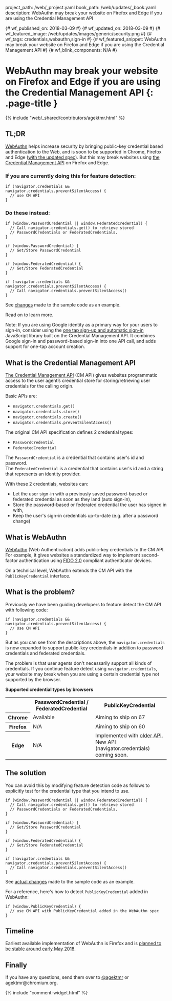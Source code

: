 project_path: /web/_project.yaml
book_path: /web/updates/_book.yaml
description: WebAuthn may break your website on Firefox and Edge if you are using the Credential Management API 

{# wf_published_on: 2018-03-09 #}
{# wf_updated_on: 2018-03-09 #}
{# wf_featured_image: /web/updates/images/generic/security.png #}
{# wf_tags: credentials,webauthn,sign-in #}
{# wf_featured_snippet: WebAuthn may break your website on Firefox and Edge if you are using the Credential Management API #}
{# wf_blink_components: N/A #}

# WebAuthn may break your website on Firefox and Edge if you are using the Credential Management API {: .page-title }

{% include "web/_shared/contributors/agektmr.html" %}

<div class="clearfix"></div>

## TL;DR
[WebAuthn](https://www.w3.org/TR/webauthn/) helps increase security by bringing
public-key credential based authentication to the Web, and is soon to be
supported in Chrome, Firefox and Edge ([with the updated
spec](https://docs.microsoft.com/en-us/microsoft-edge/dev-guide/device/web-authentication#differences-between-microsoft-edge-and-the-spec)).
But this may break websites using [the Credential Management
API](https://www.w3.org/TR/credential-management-1/) on Firefox and Edge.


### If you are currently doing this for feature detection:

    if (navigator.credentials && navigator.credentials.preventSilentAccess) {
      // use CM API
    }

### Do these instead:

    if (window.PasswordCredential || window.FederatedCredential) {
      // Call navigator.credentials.get() to retrieve stored
      // PasswordCredentials or FederatedCredentials.
    }

    if (window.PasswordCredential) {
      // Get/Store PasswordCredential
    }

    if (window.FederatedCredential) {
      // Get/Store FederatedCredential
    }

    if (navigator.credentials && navigator.credentials.preventSilentAccess) {
      // Call navigator.credentials.preventSilentAccess()
    }

See [changes](https://github.com/GoogleChromeLabs/credential-management-sample/pull/15/files
) made to the sample code as an example.

Read on to learn more.

Note: If you are using Google identity as a primary way for your users to
sign-in, consider using the [one tap sign-up and automatic
sign-in](https://developers.google.com/identity/one-tap/web/) JavaScript library
built on the Credential Management API. It combines Google sign-in and
password-based sign-in into one API call, and adds support for one-tap account
creation.

## What is the Credential Management API
[The Credential Management API](https://www.w3.org/TR/credential-management-1/)
(CM API) gives websites programmatic access to the user agent’s credential store
for storing/retrieving user credentials for the calling origin.

Basic APIs are:

* `navigator.credentials.get()`
* `navigator.credentials.store()`
* `navigator.credentials.create()`
* `navigator.credentials.preventSilentAccess()`

The original CM API specification defines 2 credential types:

* `PasswordCredential`
* `FederatedCredential`

The `PasswordCredential` is a credential that contains user's id and password.  
The `FederatedCredential` is a credential that contains user's id and a string
that represents an identity provider.

With these 2 credentials, websites can:

* Let the user sign-in with a previously saved password-based or federated
  credential as soon as they land (auto sign-in),
* Store the password-based or federated credential the user has signed in with,
* Keep the user's sign-in credentials up-to-date (e.g. after a password change)

## What is WebAuthn
[WebAuthn](https://www.w3.org/TR/webauthn/) (Web Authentication) adds public-key
credentials to the CM API. For example, it gives websites a standardized way to
implement second-factor authentication using [FIDO
2.0](https://fidoalliance.org/) compliant authenticator devices.

On a technical level, WebAuthn extends the CM API with the `PublicKeyCredential`
interface.

## What is the problem?
Previously we have been guiding developers to feature detect the CM API with
following code:

    if (navigator.credentials && navigator.credentials.preventSilentAccess) {
      // Use CM API
    }

But as you can see from the descriptions above, the `navigator.credentials` is
now expanded to support public-key credentials in addition to password
credentials and federated credentials.

The problem is that user agents don't necessarily support all kinds of
credentials. If you continue feature detect using `navigator.credentials`, your
website may break when you are using a certain credential type not supported by
the browser.

**Supported credential types by browsers**
<table class="properties"><tbody><tr>
<th></th>
<th>PasswordCredential / FederatedCredential</th>
<th>PublicKeyCredential</th>
</tr><tr><th>Chrome
</th><td>Available
</td><td>Aiming to ship on 67
</td></tr><tr><th>Firefox
</th><td>N/A
</td><td>Aiming to ship on 60
</td></tr><tr><th>Edge
</th><td>N/A
</td><td>Implemented with <a href="https://blogs.windows.com/msedgedev/2016/04/12/a-world-without-passwords-windows-hello-in-microsoft-edge/">older API</a>. New API (navigator.credentials) coming soon.
</td></tr></tbody></table>

## The solution
You can avoid this by modifying feature detection code as follows to explicitly
test for the credential type that you intend to use.

    if (window.PasswordCredential || window.FederatedCredential) {
      // Call navigator.credentials.get() to retrieve stored
      // PasswordCredentials or FederatedCredentials.
    }

    if (window.PasswordCredential) {
      // Get/Store PasswordCredential
    }

    if (window.FederatedCredential) {
      // Get/Store FederatedCredential
    }

    if (navigator.credentials && navigator.credentials.preventSilentAccess) {
      // Call navigator.credentials.preventSilentAccess()
    }

See [actual
changes](https://github.com/GoogleChromeLabs/credential-management-sample/pull/15/files
) made to the sample code as an example.

For a reference, here's how to detect `PublicKeyCredential` added in WebAuthn:

    if (window.PublicKeyCredential) {
      // use CM API with PublicKeyCredential added in the WebAuthn spec
    }

## Timeline

Earliest available implementation of WebAuthn is Firefox and is [planned to be stable around early May 2018](https://wiki.mozilla.org/RapidRelease/Calendar).


## Finally
If you have any questions, send them over to
[@agektmr](https://twitter.com/agektmr) or
&#x61;&#x67;&#x65;&#x6b;&#x74;&#x6d;&#x72;&#x40;chromium.org.

{% include "comment-widget.html" %}

